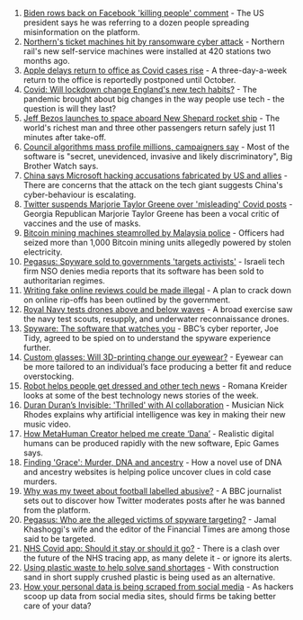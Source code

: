 1. [Biden rows back on Facebook 'killing people' comment](https://www.bbc.co.uk/news/technology-57901710) - The US president says he was referring to a dozen people spreading misinformation on the platform.
2. [Northern's ticket machines hit by ransomware cyber attack](https://www.bbc.co.uk/news/uk-england-57892711) - Northern rail's new self-service machines were installed at 420 stations two months ago.
3. [Apple delays return to office as Covid cases rise](https://www.bbc.co.uk/news/technology-57891289) - A three-day-a-week return to the office is reportedly postponed until October.
4. [Covid: Will lockdown change England's new tech habits?](https://www.bbc.co.uk/news/technology-57890005) - The pandemic brought about big changes in the way people use tech - the question is will they last?
5. [Jeff Bezos launches to space aboard New Shepard rocket ship](https://www.bbc.co.uk/news/science-environment-57849364) - The world's richest man and three other passengers return safely just 11 minutes after take-off.
6. [Council algorithms mass profile millions, campaigners say](https://www.bbc.co.uk/news/uk-57869647) - Most of the software is "secret, unevidenced, invasive and likely discriminatory", Big Brother Watch says.
7. [China says Microsoft hacking accusations fabricated by US and allies](https://www.bbc.co.uk/news/world-asia-china-57898147) - There are concerns that the attack on the tech giant suggests China's cyber-behaviour is escalating.
8. [Twitter suspends Marjorie Taylor Greene over 'misleading' Covid posts](https://www.bbc.co.uk/news/world-us-canada-57897401) - Georgia Republican Marjorie Taylor Greene has been a vocal critic of vaccines and the use of masks.
9. [Bitcoin mining machines steamrolled by Malaysia police](https://www.bbc.co.uk/news/business-57897444) - Officers had seized more than 1,000 Bitcoin mining units allegedly powered by stolen electricity.
10. [Pegasus: Spyware sold to governments 'targets activists'](https://www.bbc.co.uk/news/technology-57881364) - Israeli tech firm NSO denies media reports that its software has been sold to authoritarian regimes.
11. [Writing fake online reviews could be made illegal](https://www.bbc.co.uk/news/business-57887035) - A plan to crack down on online rip-offs has been outlined by the government.
12. [Royal Navy tests drones above and below waves](https://www.bbc.co.uk/news/technology-57890066) - A broad exercise saw the navy test scouts, resupply, and underwater reconnaissance drones.
13. [Spyware: The software that watches you](https://www.bbc.co.uk/news/technology-57894917) - BBC’s cyber reporter, Joe Tidy, agreed to be spied on to understand the spyware experience further.
14. [Custom glasses: Will 3D-printing change our eyewear?](https://www.bbc.co.uk/news/technology-57817901) - Eyewear can be more tailored to an individual’s face producing a better fit and reduce overstocking.
15. [Robot helps people get dressed and other tech news](https://www.bbc.co.uk/news/technology-57862434) - Romana Kreider looks at some of the best technology news stories of the week.
16. [Duran Duran’s Invisible: 'Thrilled' with AI collaboration](https://www.bbc.co.uk/news/technology-57737384) - Musician Nick Rhodes explains why artificial intelligence was key in making their new music video.
17. [How MetaHuman Creator helped me create ‘Dana’](https://www.bbc.co.uk/news/technology-57569224) - Realistic digital humans can be produced rapidly with the new software, Epic Games says.
18. [Finding 'Grace': Murder, DNA and ancestry](https://www.bbc.co.uk/news/technology-57801794) - How a novel use of DNA and ancestry websites is helping police uncover clues in cold case murders.
19. [Why was my tweet about football labelled abusive?](https://www.bbc.co.uk/news/technology-57836409) - A BBC journalist sets out to discover how Twitter moderates posts after he was banned from the platform.
20. [Pegasus: Who are the alleged victims of spyware targeting?](https://www.bbc.co.uk/news/world-57891506) - Jamal Khashoggi's wife and the editor of the Financial Times are among those said to be targeted.
21. [NHS Covid app: Should it stay or should it go?](https://www.bbc.co.uk/news/technology-57836325) - There is a clash over the future of the NHS tracing app, as many delete it - or ignore its alerts.
22. [Using plastic waste to help solve sand shortages](https://www.bbc.co.uk/news/business-57832425) - With construction sand in short supply crushed plastic is being used as an alternative.
23. [How your personal data is being scraped from social media](https://www.bbc.co.uk/news/business-57841239) - As hackers scoop up data from social media sites, should firms be taking better care of your data?
